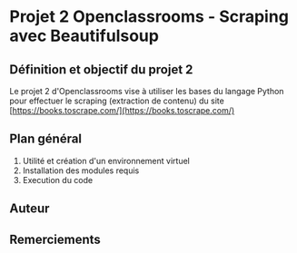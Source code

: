 # Projet 2 Openclassrooms - Scraping avec Beautifulsoup

## Définition et objectif du projet 2
Le projet 2 d'Openclassrooms vise à utiliser les bases du langage Python pour effectuer le scraping (extraction de contenu) du site [https://books.toscrape.com/](https://books.toscrape.com/)

## Plan général
1. Utilité et création d'un environnement virtuel
2. Installation des modules requis
3. Execution du code

## Auteur

## Remerciements
